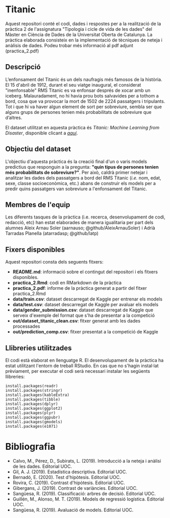 # Titanic

Aquest repositori conté el codi, dades i respostes per a la realització de la pràctica 2 de l'assignatura "Tipologia i cicle de vida de les dades" del Màster en Ciència de Dades de la Universitat Oberta de Catalunya. La pràctica elaborada consisteix en la implementació de tècniques de neteja i anàlisis de dades. Podeu trobar més informació al pdf adjunt (practica_2.pdf)

##  Descripció

L’enfonsament del Titanic és un dels naufragis més famosos de la història. El 15 d'abril de 1912, durant el seu viatge inaugural, el considerat "inenfonsable" RMS Titanic es va enfonsar després de xocar amb un iceberg. Malauradament, no hi havia prou bots salvavides per a tothom a bord, cosa que va provocar la mort de 1502 de 2224 passatgers i tripulants. Tot i que hi va haver algun element de sort per sobreviure, sembla ser que alguns grups de persones tenien més probabilitats de sobreviure que d’altres.

El dataset utilitzat en aquesta pràctica és *Titanic: Machine Learning from Disaster*, disponible clicant a [*aquí*](https://www.kaggle.com/c/titanic). 


## Objectiu del dataset

L'objectiu d'aquesta pràctica és la creació final d'un o varis models predictius que responguin a la pregunta: **"quin tipus de persones tenien més probabilitats de sobreviure?"**. Per això, caldrà primer netejar i analitzar les dades dels passatgers a bord del RMS Titanic (*i.e.* nom, edat, sexe, classe socioeconòmica, etc.) abans de construir els models per a predir quins passatgers van sobreviure a l'enfonsament del Titanic.


## Membres de l'equip

Les diferents tasques de la pràctica (i.e. recerca, desenvolupament de codi, redacció, etc) han estat elaborades de manera igualitaria per part dels alumnes Aleix Arnau Soler (aarnauso; @github/AleixArnauSoler) i Adrià Tarradas Planella (atarradasp; @github/latp)


## Fixers disponibles

Aquest repositori consta dels seguents fitxers:

- **README.md**: informació sobre el contingut del repositori i els fitxers disponibles.
- **practica_2.Rmd**: codi en RMarkdown de la pràctica
- **practica_2.pdf**: informe de la pràctica generat a partir del fitxer practica_2.Rmd
- **data/train.csv**: dataset descarregat de Kaggle per entrenar els models
- **data/test.csv**: dataset descarregat de Kaggle per avaluar els models 
- **data/gender_submission.csv**: dataset descarregat de Kaggle que serveix d'exemple del format que s'ha de presentar a la competició
- **out/dataset_titanic_clean.csv**: fitxer generat amb les dades processades
- **out/prediction_comp.csv**: fitxer presentat a la competició de Kaggle


## Llibreries utilitzades

El codi està elaborat en llenguatge R. El desenvolupament de la pràctica ha estat utilitzant l'entorn de treball RStudio. En cas que no s'hagin instal·lat prèviament, per executar el codi serà necessari instalar les següents llibreries:

```
install.packages(readr)
install.packages(stringr)
install.packages(kableExtra)
install.packages(tibble)
install.packages(dplyr)
install.packages(ggplot2)
install.packages(plyr)
install.packages(ggpubr)
install.packages(gmodels)
install.packages(e1071)
```


# Bibliografia

- Calvo, M., Pérez, D., Subirats, L. (2019). Introducció a la neteja i anàlisi de les dades. Editorial UOC.
- Gil, A. J. (2019). Estadística descriptiva. Editorial UOC.
- Bernadó, E. (2020). Test d'hipòtesis. Editorial UOC.
- Rovira, C. (2019). Contrast d'hipòtesis. Editorial UOC.
- Gibergans, J. (2019). Contrast de variàncies. Editorial UOC.
- Sangüesa, R. (2019). Classificació: arbres de decisió. Editorial UOC.
- Guillén, M., Alonso, M. T. (2019). Models de regressió logística. Editorial UOC.
- Sangüesa, R. (2019). Avaluació de models. Editorial UOC.
